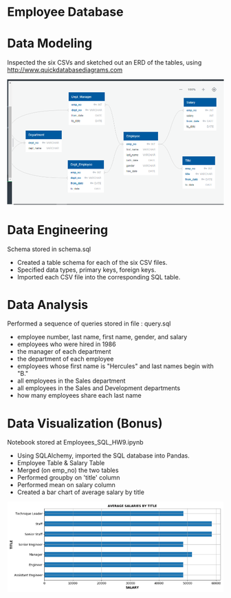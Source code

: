 # Employee Database

# Data Modeling

Inspected the six CSVs and sketched out an ERD of the tables, using 
http://www.quickdatabasediagrams.com

![enter image description here](https://raw.githubusercontent.com/SminoFan/Employees_DB_HW9/master/Employees_ERD.png)

# Data Engineering
   
   Schema stored in schema.sql

 - Created a table schema for each of the six CSV files.
 - Specified data types, primary keys, foreign keys.
 - Imported each CSV file into the corresponding SQL table.


# Data Analysis

Performed a sequence of queries stored in file : query.sql

 - employee number, last name, first name, gender, and salary
 - employees who were hired in 1986
 - the manager of each department
 - the department of each employee
 - employees whose first name is "Hercules" and last names begin
   with "B."
 - all employees in the Sales department
 - all employees in the Sales and Development departments
 - how many employees share each last name

# Data Visualization (Bonus)

Notebook stored at Employees_SQL_HW9.ipynb

 - Using SQLAlchemy, imported the SQL database into Pandas.
 - Employee Table & Salary Table
 - Merged (on emp_no) the two tables
 - Performed groupby on 'title' column
 - Performed mean on salary column
 - Created a bar chart of average salary by title

![enter image description here](https://raw.githubusercontent.com/SminoFan/Employees_DB_HW9/master/avg_salaries_title.png)